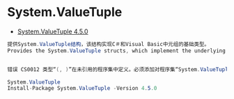 # System.ValueTuple

- [System.ValueTuple 4.5.0](https://www.nuget.org/packages/System.ValueTuple)

```c#
提供System.ValueTuple结构，该结构实现C＃和Visual Basic中元组的基础类型。
Provides the System.ValueTuple structs, which implement the underlying types for tuples in C# and Visual Basic.


错误 CS0012 类型“(, )”在未引用的程序集中定义。必须添加对程序集“System.ValueTuple, Version=4.0.3.0, Culture=neutral, PublicKeyToken=cc7b13ffcd2ddd51”的引用。 


```

```c#
System.ValueTuple
Install-Package System.ValueTuple -Version 4.5.0


```
